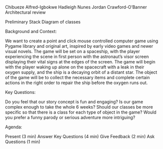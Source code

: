 

Chibueze Alfred-Igbokwe
Hadleigh Nunes
Jordan Crawford-O’Banner
Architectural review

Preliminary Stack Diagram of classes

Background and Context:

We want to create a point and click mouse controlled computer game using Pygame library and original art, inspired by early video games and newer visual novels. The game will be set on a spaceship, with the player experiencing the scene in first person with the astronaut’s visor screen displaying their vital signs at the edges of the screen. The game will begin with the player waking up alone on the spacecraft with a leak in their oxygen supply, and the ship is a decaying orbit of a distant star. The object of the game will be to collect the necessary items and complete certain actions in the right order to repair the ship before the oxygen runs out.

Key Questions:

Do you feel that our story concept is fun and engaging?
Is our game complex enough to take the whole 6 weeks?
Should our classes be more specific so that there is a class for each type of object in the game?
Would you prefer a funny parody or serious adventure more intriguing?

Agenda:

Present (3 min)
Answer Key Questions (4 min)
Give Feedback (2 min)
Ask Questions (1 min)
